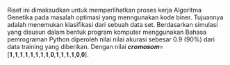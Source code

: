 Riset ini dimaksudkan untuk memperlihatkan proses kerja Algoritma Genetika pada masalah optimasi yang menngunakan kode biner. Tujuannya adalah menemukan klasifikasi dari sebuah data set. Berdasarkan simulasi yang disusun dalam bentuk program komputer menggunakan Bahasa pemrograman Python diperoleh nilai nilai akurasi sebesar 0.9 (90%) dari data training yang diberikan. Dengan nilai 𝒄𝒓𝒐𝒎𝒐𝒔𝒐𝒎= [𝟏,𝟏,𝟏,𝟏,𝟏,𝟏,𝟏,𝟏,𝟎,𝟏,𝟏,𝟏,𝟏,𝟎,𝟎].
